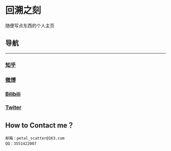  回溯之刻
===


随便写点东西的个人主页

## 导航
---
### [知乎](https://www.zhihu.com/people/clin-55-34)  
### [微博](https://weibo.com/u/5992088366)
### [Bilibili](https://space.bilibili.com/21712380)
### [Twiter](https://twitter.com/colin09291337)



## How to Contact me？
```
邮箱：petal_scatter@163.com
QQ：3551422007
```
